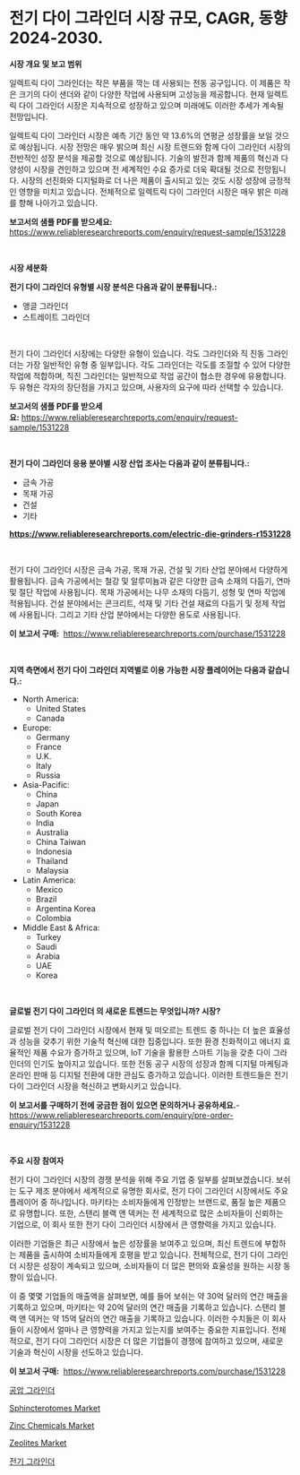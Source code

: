 <p><h1>전기 다이 그라인더 시장 규모, CAGR, 동향 2024-2030.</h1></p><p><strong>시장 개요 및 보고 범위</strong></p>
<p><p>일렉트릭 다이 그라인더는 작은 부품을 깍는 데 사용되는 전동 공구입니다. 이 제품은 작은 크기의 다이 샌더와 같이 다양한 작업에 사용되며 고성능을 제공합니다. 현재 일렉트릭 다이 그라인더 시장은 지속적으로 성장하고 있으며 미래에도 이러한 추세가 계속될 전망입니다. </p><p>일렉트릭 다이 그라인더 시장은 예측 기간 동안 약 13.6%의 연평균 성장률을 보일 것으로 예상됩니다. 시장 전망은 매우 밝으며 최신 시장 트렌드와 함께 다이 그라인더 시장의 전반적인 성장 분석을 제공할 것으로 예상됩니다. 기술의 발전과 함께 제품의 혁신과 다양성이 시장을 견인하고 있으며 전 세계적인 수요 증가로 더욱 확대될 것으로 전망됩니다. 시장의 선진화와 디지털화로 더 나은 제품이 출시되고 있는 것도 시장 성장에 긍정적인 영향을 미치고 있습니다. 전체적으로 일렉트릭 다이 그라인더 시장은 매우 밝은 미래를 향해 나아가고 있습니다.</p></p>
<p><strong>보고서의 샘플 PDF를 받으세요:</strong> <a href="https://www.reliableresearchreports.com/enquiry/request-sample/1531228">https://www.reliableresearchreports.com/enquiry/request-sample/1531228</a></p>
<p>&nbsp;</p>
<p><strong>시장 세분화</strong></p>
<p><strong>전기 다이 그라인더 유형별 시장 분석은 다음과 같이 분류됩니다.:</strong></p>
<p><ul><li>앵글 그라인더</li><li>스트레이트 그라인더</li></ul></p>
<p>&nbsp;</p>
<p><p>전기 다이 그라인더 시장에는 다양한 유형이 있습니다. 각도 그라인더와 직 진동 그라인더는 가장 일반적인 유형 중 일부입니다. 각도 그라인더는 각도를 조절할 수 있어 다양한 작업에 적합하며, 직진 그라인더는 일반적으로 작업 공간이 협소한 경우에 유용합니다. 두 유형은 각자의 장단점을 가지고 있으며, 사용자의 요구에 따라 선택할 수 있습니다.</p></p>
<p><strong>보고서의 샘플 PDF를 받으세요:</strong>&nbsp;<a href="https://www.reliableresearchreports.com/enquiry/request-sample/1531228">https://www.reliableresearchreports.com/enquiry/request-sample/1531228</a></p>
<p>&nbsp;</p>
<p><strong> 전기 다이 그라인더 응용 분야별 시장 산업 조사는 다음과 같이 분류됩니다.:</strong></p>
<p><ul><li>금속 가공</li><li>목재 가공</li><li>건설</li><li>기타</li></ul></p>
<p><strong><a href="https://www.reliableresearchreports.com/electric-die-grinders-r1531228">https://www.reliableresearchreports.com/electric-die-grinders-r1531228</a></strong></p>
<p>&nbsp;</p>
<p><p>전기 다이 그라인더 시장은 금속 가공, 목재 가공, 건설 및 기타 산업 분야에서 다양하게 활용됩니다. 금속 가공에서는 철강 및 알루미늄과 같은 다양한 금속 소재의 다듬기, 연마 및 절단 작업에 사용됩니다. 목재 가공에서는 나무 소재의 다듬기, 성형 및 연마 작업에 적용됩니다. 건설 분야에서는 콘크리트, 석재 및 기타 건설 재료의 다듬기 및 정제 작업에 사용됩니다. 그리고 기타 산업 분야에서는 다양한 용도로 사용됩니다.</p></p>
<p><strong>이 보고서 구매:</strong>&nbsp; <a href="https://www.reliableresearchreports.com/purchase/1531228">https://www.reliableresearchreports.com/purchase/1531228</a></p>
<p>&nbsp;</p>
<p><strong>지역 측면에서 전기 다이 그라인더 지역별로 이용 가능한 시장 플레이어는 다음과 같습니다.:</strong></p>
<p><ul>
    <li>
        North America:
        <ul>
            <li>United States</li>
            <li>Canada</li>
        </ul>
    </li>
    <li>
        Europe:
        <ul>
            <li>Germany</li>
            <li>France</li>
            <li>U.K.</li>
            <li>Italy</li>
            <li>Russia</li>
        </ul>
    </li>
    <li>
        Asia-Pacific:
        <ul>
            <li>China</li>
            <li>Japan</li>
            <li>South Korea</li>
            <li>India</li>
            <li>Australia</li>
            <li>China Taiwan</li>
            <li>Indonesia</li>
            <li>Thailand</li>
            <li>Malaysia</li>
        </ul>
    </li>
    <li>
        Latin America:
        <ul>
            <li>Mexico</li>
            <li>Brazil</li>
            <li>Argentina Korea</li>
            <li>Colombia</li>
        </ul>
    </li>
    <li>
        Middle East & Africa:
        <ul>
            <li>Turkey</li>
            <li>Saudi</li>
            <li>Arabia</li>
            <li>UAE</li>
            <li>Korea</li>
        </ul>
    </li>
    </ul></p>
<p>&nbsp;</p>
<p><strong>글로벌 전기 다이 그라인더 의 새로운 트렌드는 무엇입니까? 시장?</strong></p>
<p><p>글로벌 전기 다이 그라인더 시장에서 현재 및 떠오르는 트렌드 중 하나는 더 높은 효율성과 성능을 갖추기 위한 기술적 혁신에 대한 집중입니다. 또한 환경 친화적이고 에너지 효율적인 제품 수요가 증가하고 있으며, IoT 기술을 활용한 스마트 기능을 갖춘 다이 그라인더의 인기도 높아지고 있습니다. 또한 전동 공구 시장의 성장과 함께 디지털 마케팅과 온라인 판매 등 디지털 전환에 대한 관심도 증가하고 있습니다. 이러한 트렌드들은 전기 다이 그라인더 시장을 혁신하고 변화시키고 있습니다.</p></p>
<p><strong>이 보고서를 구매하기 전에 궁금한 점이 있으면 문의하거나 공유하세요.</strong>- <a href="https://www.reliableresearchreports.com/enquiry/pre-order-enquiry/1531228">https://www.reliableresearchreports.com/enquiry/pre-order-enquiry/1531228</a></p>
<p>&nbsp;</p>
<p><strong>주요 시장 참여자</strong></p>
<p><p>전기 다이 그라인더 시장의 경쟁 분석을 위해 주요 기업 중 일부를 살펴보겠습니다. 보쉬는 도구 제조 분야에서 세계적으로 유명한 회사로, 전기 다이 그라인더 시장에서도 주요 플레이어 중 하나입니다. 마키타는 소비자들에게 인정받는 브랜드로, 품질 높은 제품으로 유명합니다. 또한, 스탠리 블랙 앤 덱커는 전 세계적으로 많은 소비자들이 신뢰하는 기업으로, 이 회사 또한 전기 다이 그라인더 시장에서 큰 영향력을 가지고 있습니다.</p><p>이러한 기업들은 최근 시장에서 높은 성장률을 보여주고 있으며, 최신 트렌드에 부합하는 제품을 출시하여 소비자들에게 호평을 받고 있습니다. 전체적으로, 전기 다이 그라인더 시장은 성장이 계속되고 있으며, 소비자들이 더 많은 편의와 효율성을 원하는 시장 동향이 있습니다.</p><p>이 중 몇몇 기업들의 매출액을 살펴보면, 예를 들어 보쉬는 약 30억 달러의 연간 매출을 기록하고 있으며, 마키타는 약 20억 달러의 연간 매출을 기록하고 있습니다. 스탠리 블랙 앤 덱커는 약 15억 달러의 연간 매출을 기록하고 있습니다. 이러한 수치들은 이 회사들이 시장에서 얼마나 큰 영향력을 가지고 있는지를 보여주는 중요한 지표입니다. 전체적으로, 전기 다이 그라인더 시장은 더 많은 기업들이 경쟁에 참여하고 있으며, 새로운 기술과 혁신이 시장을 선도하고 있습니다.</p></p>
<p><strong>이 보고서 구매:</strong>&nbsp;&nbsp;<a href="https://www.reliableresearchreports.com/purchase/1531228">https://www.reliableresearchreports.com/purchase/1531228</a></p>
<p><p><a href="https://github.com/vs019sa3m8x/Market-Research-Report-List-1/blob/main/329436621735.md">공압 그라인더</a></p><p><a href="https://github.com/mauripalmi/Market-Research-Report-List-2/blob/main/sphincterotomes-market.md">Sphincterotomes Market</a></p><p><a href="https://issuu.com/reportprime-2/docs/zinc-chemicals-market-size-2030.pptx">Zinc Chemicals Market</a></p><p><a href="https://issuu.com/reportprime-2/docs/zeolites-market-size-2030.pptx">Zeolites Market</a></p><p><a href="https://github.com/Madalyell456456/Market-Research-Report-List-1/blob/main/109167921736.md">전기 그라인더</a></p></p>